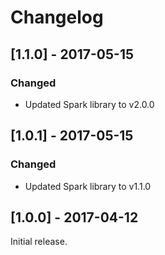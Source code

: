 Changelog
=========

## [1.1.0] - 2017-05-15
### Changed
- Updated Spark library to v2.0.0

## [1.0.1] - 2017-05-15
### Changed
- Updated Spark library to v1.1.0

## [1.0.0] - 2017-04-12

Initial release.
